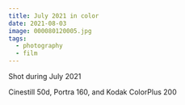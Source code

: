 ```yaml
---
title: July 2021 in color
date: 2021-08-03
image: 000080120005.jpg
tags:
  - photography
  - film
---
```




Shot during July 2021 


<v-img src="000080120005.jpg" alt="bar" :dirp="dir"></v-img>
<v-img src="000079930007.jpg" alt="bar" :dirp="dir"></v-img>
<v-img src="000079930026.jpg" alt="bar" :dirp="dir"></v-img>
<v-img src="000079930024.jpg" alt="bar" :dirp="dir"></v-img>
<v-img src="000080120008.jpg" alt="bar" :dirp="dir"></v-img>

<v-img src="000080120007.jpg" alt="bar" :dirp="dir"></v-img>

<v-img src="000079920037.jpg" alt="bar" :dirp="dir"></v-img>
<!--<v-img src="000079930019.jpg" alt="bar" :dirp="dir"></v-img>-->
<v-img src="000079930038.jpg" alt="bar" :dirp="dir"></v-img>
<v-img src="000079920004.jpg" alt="bar" :dirp="dir"></v-img>
<v-img src="000079930025.jpg" alt="bar" :dirp="dir"></v-img>

<v-img src="000079930017.jpg" alt="bar" :dirp="dir"></v-img>
<!--<v-img src="000079930032.jpg" alt="bar" :dirp="dir"></v-img>-->
<v-img src="000079930021.jpg" alt="bar" :dirp="dir"></v-img>
<v-img src="000080120004.jpg" alt="bar" :dirp="dir"></v-img>




Cinestill 50d, Portra 160, and Kodak ColorPlus 200



